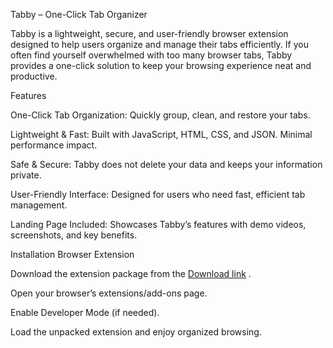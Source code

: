Tabby – One-Click Tab Organizer

Tabby is a lightweight, secure, and user-friendly browser extension designed to help users organize and manage their tabs efficiently. If you often find yourself overwhelmed with too many browser tabs, Tabby provides a one-click solution to keep your browsing experience neat and productive.

Features

One-Click Tab Organization: Quickly group, clean, and restore your tabs.

Lightweight & Fast: Built with JavaScript, HTML, CSS, and JSON. Minimal performance impact.

Safe & Secure: Tabby does not delete your data and keeps your information private.

User-Friendly Interface: Designed for users who need fast, efficient tab management.

Landing Page Included: Showcases Tabby’s features with demo videos, screenshots, and key benefits.

Installation
Browser Extension

Download the extension package from the [Download link]([url](https://graceful-griffin-41d1bc.netlify.app/))
.

Open your browser’s extensions/add-ons page.

Enable Developer Mode (if needed).

Load the unpacked extension and enjoy organized browsing.
